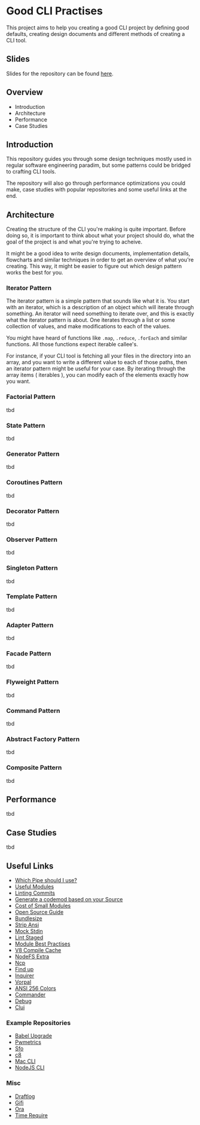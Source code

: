 # Good CLI Practises

This project aims to help you creating a good CLI project by defining good defaults, creating design documents and different methods of creating a CLI tool.

## Slides

Slides for the repository can be found [here](https://github.com/ev1stensberg/good-cli-practises-JSHeroes-2018/blob/master/presentation.pdf).
## Overview 

- Introduction
- Architecture
- Performance
- Case Studies


## Introduction

This repository guides you through some design techniques mostly used in regular software engineering paradim, but some patterns could be bridged to crafting CLI tools.

The repository will also go through performance optimizations you could make, case studies with popular repositories and some useful links at the end.

## Architecture

Creating the structure of the CLI you're making is quite important. Before doing so, it is important to think about what your project should do, what the goal of the project is and what you're trying to acheive. 

It might be a good idea to write design documents, implementation details, flowcharts and similar techniques in order to get an overview of what you're creating. This way, it might be easier to figure out which design pattern works the best for you.


### Iterator Pattern
The iterator pattern is a simple pattern that sounds like what it is. You start with an iterator, which is a description of an object which will iterate through something. An iterator will need something to iterate over, and this is exactly what the iterator pattern is about. One iterates through a list or some collection of values, and make modifications to each of the values. 

You might have heard of functions like `.map`, `.reduce`, `.forEach` and similar functions. All those functions expect iterable callee's. 

For instance, if your CLI tool is fetching all your files in the directory into an array, and you want to write a different value to each of those paths, then an iterator pattern might be useful for your case. By iterating through the array items ( iterables ), you can modify each of the elements exactly how you want.


### Factorial Pattern

tbd
### State Pattern
tbd
### Generator Pattern
tbd
### Coroutines Pattern
tbd
### Decorator Pattern
tbd
### Observer Pattern
tbd
### Singleton Pattern
tbd
### Template Pattern
tbd
### Adapter Pattern
tbd
### Facade Pattern
tbd
### Flyweight Pattern
tbd
### Command Pattern
tbd
### Abstract Factory Pattern
tbd
### Composite Pattern
tbd
## Performance
tbd
## Case Studies
tbd
## Useful Links

- [Which Pipe should I use?](https://www.jstorimer.com/blogs/workingwithcode/7766119-when-to-use-stderr-instead-of-stdout)
- [Useful Modules](https://hackernoon.com/javascipt-modules-worth-using-9aa7301e41ac?gi=6406ade6a10f)
- [Linting Commits](https://github.com/marionebl/commitlint)
- [Generate a codemod based on your Source](https://github.com/noahsug/gen-codemod)
- [Cost of Small Modules](https://github.com/nolanlawson/cost-of-small-modules)
- [Open Source Guide](https://github.com/github/opensource.guide)
- [Bundlesize](https://github.com/siddharthkp/bundlesize)
- [Strip Ansi](https://github.com/chalk/strip-ansi)
- [Mock Stdin](https://github.com/caitp/node-mock-stdin)
- [Lint Staged](https://github.com/okonet/lint-staged)
- [Module Best Practises](https://github.com/mattdesl/module-best-practices)
- [V8 Compile Cache](https://github.com/zertosh/v8-compile-cache)
- [NodeFS Extra](https://github.com/jprichardson/node-fs-extra)
- [Ncp](https://github.com/AvianFlu/ncp)
- [Find up](https://github.com/sindresorhus/find-up)
- [Inquirer](https://github.com/SBoudrias/Inquirer.js)
- [Vorpal](https://github.com/dthree/vorpal)
- [ANSI 256 Colors](https://github.com/jbnicolai/ansi-256-colors)
- [Commander](https://github.com/tj/commander.js)
- [Debug](https://github.com/visionmedia/debug)
- [Clui](https://github.com/nathanpeck/clui)


### Example Repositories
- [Babel Upgrade](https://github.com/babel/babel-upgrade)
- [Pwmetrics](https://github.com/paulirish/pwmetrics)
- [Sfo](https://github.com/btholt/sfo)
- [c8](https://github.com/bcoe/c8)
- [Mac CLI](https://github.com/guarinogabriel/Mac-CLI)
- [NodeJS CLI](https://github.com/nodejs/node-core-utils)

### Misc

- [Draftlog](https://github.com/ivanseidel/node-draftlog)
- [Gifi](https://github.com/vadimdemedes/gifi)
- [Ora](https://github.com/sindresorhus/ora)
- [Time Require](https://github.com/Jaguard/time-require)



